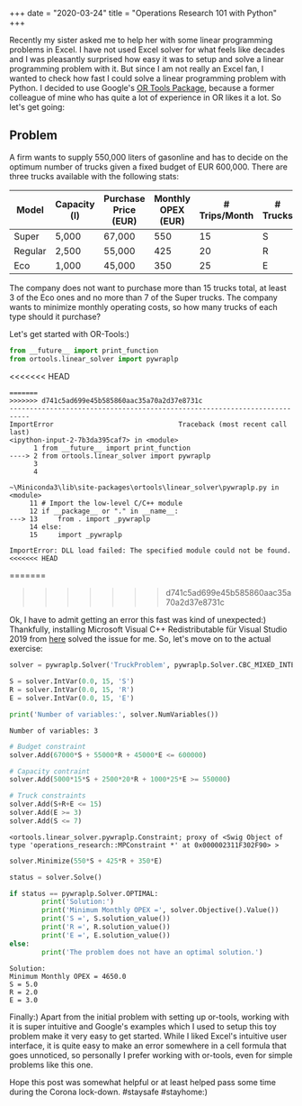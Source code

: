 +++
date = "2020-03-24"
title = "Operations Research 101 with Python"
+++


Recently my sister asked me to help her with some linear programming problems in Excel. I have not used Excel solver for what feels like decades and I was pleasantly surprised how easy it was to setup and solve a linear programming problem with it. But since I am not really an Excel fan, I wanted to check how fast I could solve a linear programming problem with Python. I decided to use Google's [OR Tools Package](https://developers.google.com/optimization), because a former colleague of mine who has quite a lot of experience in OR likes it a lot. So let's get going:

## Problem

A firm wants to supply 550,000 liters of gasonline and has to decide on the optimum number of trucks given a fixed budget of EUR 600,000. There are three trucks available with the following stats:

| Model   | Capacity (l) | Purchase Price (EUR) | Monthly OPEX (EUR) | # Trips/Month |  # Trucks |
|---------|--------------|----------------------|--------------------|---------------|-----------|
|  Super  | 5,000        | 67,000               | 550                | 15            | S         |
| Regular | 2,500        | 55,000               | 425                | 20            | R         |
| Eco     | 1,000        | 45,000               | 350                | 25            | E         |

The company does not want to purchase more than 15 trucks total, at least 3 of the Eco ones and no more than 7 of the Super trucks. The company wants to minimize monthly operating costs, so how many trucks of each type should it purchase?


Let's get started with OR-Tools:)


```python
from __future__ import print_function
from ortools.linear_solver import pywraplp
```

<<<<<<< HEAD
```
=======
>>>>>>> d741c5ad699e45b585860aac35a70a2d37e8731c
---------------------------------------------------------------------------
ImportError                               Traceback (most recent call last)
<ipython-input-2-7b3da395caf7> in <module>
      1 from __future__ import print_function
----> 2 from ortools.linear_solver import pywraplp
      3 
      4 

~\Miniconda3\lib\site-packages\ortools\linear_solver\pywraplp.py in <module>
     11 # Import the low-level C/C++ module
     12 if __package__ or "." in __name__:
---> 13     from . import _pywraplp
     14 else:
     15     import _pywraplp

ImportError: DLL load failed: The specified module could not be found.
<<<<<<< HEAD
```
=======
>>>>>>> d741c5ad699e45b585860aac35a70a2d37e8731c

Ok, I have to admit getting an error this fast was kind of unexpected:) Thankfully, installing Microsoft Visual C++ Redistributable für Visual Studio 2019 from [here](https://aka.ms/vs/16/release/VC_redist.x64.exe) solved the issue for me. So, let's move on to the actual exercise:


```python
solver = pywraplp.Solver('TruckProblem', pywraplp.Solver.CBC_MIXED_INTEGER_PROGRAMMING)
    
S = solver.IntVar(0.0, 15, 'S')
R = solver.IntVar(0.0, 15, 'R')
E = solver.IntVar(0.0, 15, 'E')
```


```python
print('Number of variables:', solver.NumVariables())
```

    Number of variables: 3
    


```python
# Budget constraint
solver.Add(67000*S + 55000*R + 45000*E <= 600000)

# Capacity contraint
solver.Add(5000*15*S + 2500*20*R + 1000*25*E >= 550000)

# Truck constraints
solver.Add(S+R+E <= 15)
solver.Add(E >= 3)
solver.Add(S <= 7)
```




    <ortools.linear_solver.pywraplp.Constraint; proxy of <Swig Object of type 'operations_research::MPConstraint *' at 0x000002311F302F90> >




```python
solver.Minimize(550*S + 425*R + 350*E)

status = solver.Solve()
```


```python
if status == pywraplp.Solver.OPTIMAL:
        print('Solution:')
        print('Minimum Monthly OPEX =', solver.Objective().Value())
        print('S =', S.solution_value())
        print('R =', R.solution_value())
        print('E =', E.solution_value())
else:
        print('The problem does not have an optimal solution.')
```

    Solution:
    Minimum Monthly OPEX = 4650.0
    S = 5.0
    R = 2.0
    E = 3.0
    

Finally:) Apart from the initial problem with setting up or-tools, working with it is super intuitive and Google's examples which I used to setup this toy problem make it very easy to get started. While I liked Excel's intuitive user interface, it is quite easy to make an error somewhere in a cell formula that goes unnoticed, so personally I prefer working with or-tools, even for simple problems like this one.

Hope this post was somewhat helpful or at least helped pass some time during the Corona lock-down. #staysafe #stayhome:)
